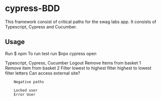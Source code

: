# cypress-BDD

This framework consist of critical paths for the swag labs app. It consists of Typescript, Cypress and Cucumber.

## Usage

Run $ npm
To run test run $npx cypress open


Typescript, Cypress, Cucumber
        Logout
        Remove Items from basket 1
        Remove item from basket 2
        Filter lowest to highest
        filter highest to lowest
        filter letters
        Can access external site?


        Negative paths

        Locked user
        Error User
        